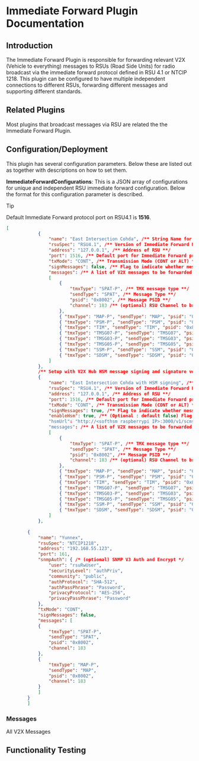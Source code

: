 # Immediate Forward Plugin Documentation

## Introduction

The Immediate Forward Plugin is responsible for forwarding relevant V2X (Vehicle to everything) messages to RSUs (Road Side Units) for radio broadcast via the immediate forward protocol defined in RSU 4.1 or NTCIP 1218. This plugin can be configured to have multiple independent connections to different RSUs, forwarding different messages and supporting different standards.

## Related Plugins

Most plugins that broadcast messages via RSU are related the the Immediate Forward Plugin.


## Configuration/Deployment

This plugin has several configuration parameters. Below these are listed out as together with descriptions on how to set them.

**ImmediateForwardConfigurations**: This is a JSON array of configurations for unique and independent RSU immediate forward configuration. Below the format for this configuration parameter is described.
> [!TIP]
> Default Immediate Forward protocol port on RSU4.1 is **1516**.
```json
[
            {
                "name": "East Intersection Cohda", /** String Name for RSU **/
                "rsuSpec": "RSU4.1", /** Version of Immediate Forward Protocol to use (RSU4.1 or NTCIP1218) **/
                "address": "127.0.0.1", /** Address of RSU **/
                "port": 1516, /** Default port for Immediate Forward protocol on RSU4.1 **/
                "txMode": "CONT", /** Transmission Mode (CONT or ALT) **/
                "signMessages": false, /** Flag to indicate whether message being forwarded to RSU is already signed**/
                "messages": /** A list of V2X messages to be forwarded to this RSU. Any message types not listed here will not be forwarded to this RSU **/
                [ 
                    { 
                        "tmxType": "SPAT-P", /** TMX message type **/
                        "sendType": "SPAT", /** Message Type **/
                        "psid": "0x8002", /** Message PSID **/
                        "channel": 183 /** (optional) RSU Channel to broadcast from (180 for DSRC and 183 for CV2X)  **/
                    },
                    { "tmxType": "MAP-P", "sendType": "MAP", "psid": "0x8002", "channel": 183 },
                    { "tmxType": "PSM-P", "sendType": "PSM", "psid": "0x27", "channel": 183 }, 
                    { "tmxType": "TIM", "sendType": "TIM", "psid": "0x8003", "channel": 183 },
                    { "tmxType": "TMSG07-P", "sendType": "TMSG07", "psid": "0x8002", "channel": 183 },
                    { "tmxType": "TMSG03-P", "sendType": "TMSG03", "psid": "0xBFEE", "channel": 183 },
                    { "tmxType": "TMSG05-P", "sendType": "TMSG05", "psid": "0x8003", "channel": 183 },
                    { "tmxType": "SSM-P", "sendType": "SSM", "psid": "0x8002", "channel": 183 },
                    { "tmxType": "SDSM", "sendType": "SDSM", "psid": "0x8010", "channel": 183 }
                ]
            },
            /** Setup with V2X Hub HSM message signing and signature verifying. NOTE: This functionality is no longer actively maintained. It is preferred to configure the RSU itself to sign and verify signatures of messages! **/
            {
                "name": "East Intersection Cohda with HSM signing", /** String Name for RSU **/
                "rsuSpec": "RSU4.1", /** Version of Immediate Forward Protocol to use (RSU4.1 or NTCIP1218) **/
                "address": "127.0.0.1", /** Address of RSU **/
                "port": 1516, /** Default port for Immediate Forward protocol on RSU4.1 **/
                "txMode": "CONT", /** Transmission Mode (CONT or ALT) **/
                "signMessages": true, /** Flag to indicate whether message being forwarded to RSU is already signed**/
                "enableHsm": true, /** (Optional : default false) Flag to indicate whether V2X Hub should attempt to sign and verify message signatures via HSM **/ 
                "hsmUrl": "http://<softhsm raspberrypi IP>:3000/v1/scms/", /** (Optional : only read when enableHsm true) URL of HSM API to provide signatures and verify signatures. **/
                "messages": /** A list of V2X messages to be forwarded to this RSU. Any message types not listed here will not be forwarded to this RSU **/
                [ 
                    { 
                        "tmxType": "SPAT-P", /** TMX message type **/
                        "sendType": "SPAT", /** Message Type **/
                        "psid": "0x8002", /** Message PSID **/
                        "channel": 183 /** (optional) RSU Channel to broadcast from (180 for DSRC and 183 for CV2X)  **/
                    },
                    { "tmxType": "MAP-P", "sendType": "MAP", "psid": "0x8002", "channel": 183 },
                    { "tmxType": "PSM-P", "sendType": "PSM", "psid": "0x27", "channel": 183 }, 
                    { "tmxType": "TIM", "sendType": "TIM", "psid": "0x8003", "channel": 183 },
                    { "tmxType": "TMSG07-P", "sendType": "TMSG07", "psid": "0x8002", "channel": 183 },
                    { "tmxType": "TMSG03-P", "sendType": "TMSG03", "psid": "0xBFEE", "channel": 183 },
                    { "tmxType": "TMSG05-P", "sendType": "TMSG05", "psid": "0x8003", "channel": 183 },
                    { "tmxType": "SSM-P", "sendType": "SSM", "psid": "0x8002", "channel": 183 },
                    { "tmxType": "SDSM", "sendType": "SDSM", "psid": "0x8010", "channel": 183 }
                ]
            },
            
        {
            "name": "Yunnex",
            "rsuSpec": "NTCIP1218",
            "address": "192.168.55.123",
            "port": 161,
            "snmpAuth": { /* (optional) SNMP V3 Auth and Encrypt */
                "user": "rsuRwUser",
                "securityLevel": "authPriv",
                "community": "public",
                "authProtocol": "SHA-512",
                "authPassPhrase": "Password",
                "privacyProtocol": "AES-256",
                "privacyPassPhrase": "Password"
            },
            "txMode": "CONT",
            "signMessages": false,
            "messages": [
            {
                "tmxType": "SPAT-P",
                "sendType": "SPAT",
                "psid": "0x8002",
                "channel": 183
            },
            {
                "tmxType": "MAP-P",
                "sendType": "MAP",
                "psid": "0x8002",
                "channel": 183
            }
            ]
        }
        ]    
```





### Messages

All V2X Messages

## Functionality Testing

